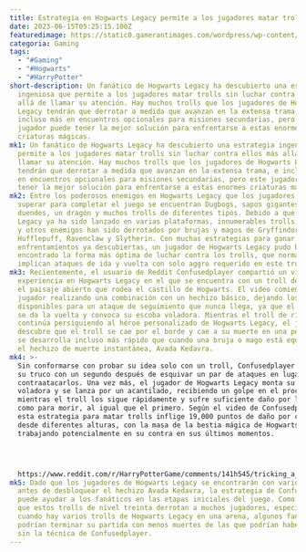 ```yaml
---
title: Estrategia en Hogwarts Legacy permite a los jugadores matar trolls sin pelear
date: 2023-06-15T05:25:15.100Z
featuredimage: https://static0.gamerantimages.com/wordpress/wp-content/uploads/2023/06/hogwarts-legacy-troll.jpg?q=50&fit=contain&w=1140&h=&dpr=1.5
categoria: Gaming
tags:
  - "#Gaming"
  - "#Hogwarts"
  - "#HarryPotter"
short-description: Un fanático de Hogwarts Legacy ha descubierto una estrategia
  ingeniosa que permite a los jugadores matar trolls sin luchar contra ellos más
  allá de llamar su atención. Hay muchos trolls que los jugadores de Hogwarts
  Legacy tendrán que derrotar a medida que avanzan en la extensa trama, e
  incluso más en encuentros opcionales para misiones secundarias, pero este
  jugador puede tener la mejor solución para enfrentarse a estas enormes
  criaturas mágicas.
mk1: Un fanático de Hogwarts Legacy ha descubierto una estrategia ingeniosa que
  permite a los jugadores matar trolls sin luchar contra ellos más allá de
  llamar su atención. Hay muchos trolls que los jugadores de Hogwarts Legacy
  tendrán que derrotar a medida que avanzan en la extensa trama, e incluso más
  en encuentros opcionales para misiones secundarias, pero este jugador puede
  tener la mejor solución para enfrentarse a estas enormes criaturas mágicas.
mk2: Entre los poderosos enemigos en Hogwarts Legacy que los jugadores deben
  superar para completar el juego se encuentran Dugbogs, sapos gigantes,
  duendes, un dragón y muchos trolls de diferentes tipos. Debido a que Hogwarts
  Legacy ya ha sido lanzado en varias plataformas, innumerables trolls, duendes
  y otros enemigos han sido derrotados por brujas y magos de Gryffindor,
  Hufflepuff, Ravenclaw y Slytherin. Con muchas estrategias para ganar estos
  enfrentamientos ya descubiertas, un jugador de Hogwarts Legacy pudo haber
  encontrado la forma más óptima de luchar contra los trolls, que normalmente
  implican ataques de ida y vuelta con solo aggro requerido en este truco.
mk3: Recientemente, el usuario de Reddit Confusedplayer compartió un video de su
  experiencia en Hogwarts Legacy en el que se encuentra con un troll de río en
  el paisaje abierto que rodea el castillo de Hogwarts. El video comienza con el
  jugador realizando una combinación con un hechizo básico, dejando los demás
  disponibles para un ataque de seguimiento que nunca llega, ya que el personaje
  se da la vuelta y convoca su escoba voladora. Mientras el troll de río
  continúa persiguiendo al héroe personalizado de Hogwarts Legacy, el jugador
  descubre que el troll se cae por el borde y cae a su muerte en una pelea que
  se desarrolla incluso más rápido que cuando una bruja o mago está equipado con
  el hechizo de muerte instantánea, Avada Kedavra.
mk4: >-
  Sin conformarse con probar su idea solo con un troll, Confusedplayer confirmó
  su truco con un segundo después de esquivar un par de ataques en lugar de
  contraatacarlos. Una vez más, el jugador de Hogwarts Legacy monta su escoba
  voladora y se lanza por un acantilado, recibiendo un golpe en el proceso
  mientras el troll los sigue rápidamente y sufre suficiente daño por la caída
  como para morir, al igual que el primero. Según el video de Confusedplayer,
  esta estrategia para matar trolls inflige 19,000 puntos de daño por caídas
  desde diferentes alturas, con la masa de la bestia mágica de Hogwarts Legacy
  trabajando potencialmente en su contra en sus últimos momentos.




  https://www.reddit.com/r/HarryPotterGame/comments/141h545/tricking_a_troll_into_falling_off_a_cliff_seems/?embed_host_url=https%3A%2F%2Fgamerant.com%2Fhogwarts-legacy-trick-troll-bait-kill-fight-skip%2F
mk5: Dado que los jugadores de Hogwarts Legacy se encontrarán con varios trolls
  antes de desbloquear el hechizo Avada Kedavra, la estrategia de Confusedplayer
  puede ayudar a los fanáticos en las etapas iniciales del juego. Como se sabe
  que estos trolls de nivel treinta derrotan a muchos jugadores, especialmente
  cuando hay varios trolls de Hogwarts Legacy en una arena, algunos fanáticos
  podrían terminar su partida con menos muertes de las que podrían haber tenido
  sin la técnica de Confusedplayer.
---
```

